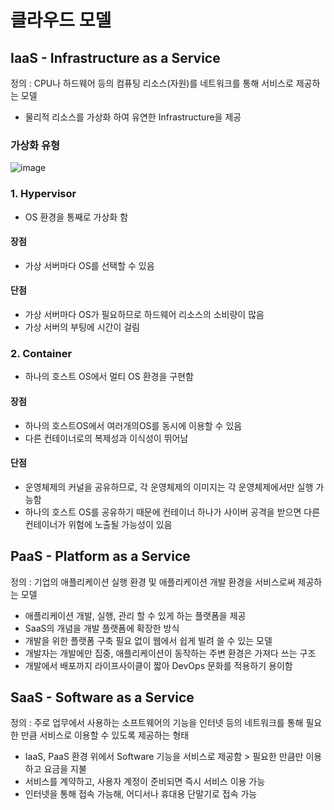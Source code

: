 # 클라우드 모델

## IaaS - Infrastructure as a Service<br>
정의 : CPU나 하드웨어 등의 컴퓨팅 리소스(자원)를 네트워크를 통해 서비스로 제공하는 모델<br>
- 물리적 리소스를 가상화 하여 유연한 Infrastructure을 제공<br>

### 가상화 유형
![image](https://user-images.githubusercontent.com/42690398/98251737-71e3cf80-1fbc-11eb-8f92-db55948fb4c6.png)

### 1. Hypervisor
- OS 환경을 통째로 가상화 함

#### 장점
- 가상 서버마다 OS를 선택할 수 있음

#### 단점
- 가상 서버마다 OS가 필요하므로 하드웨어 리소스의 소비량이 많음
- 가상 서버의 부팅에 시간이 걸림

### 2. Container
- 하나의 호스트 OS에서 멀티 OS 환경을 구현함

#### 장점
- 하나의 호스트OS에서 여러개의OS를 동시에 이용할 수 있음
- 다른 컨테이너로의 복제성과 이식성이 뛰어남

#### 단점
- 운영체제의 커널을 공유하므로, 각 운영체제의 이미지는 각 운영체제에서만 실행 가능함
- 하나의 호스트 OS를 공유하기 때문에 컨테이너 하나가 사이버 공격을 받으면 다른 컨테이너가 위험에 노출될 가능성이 있음

## PaaS - Platform as a Service<br>
정의 : 기업의 애플리케이션 실행 환경 및 애플리케이션 개발 환경을 서비스로써 제공하는 모델<br>
- 애플리케이션 개발, 실행, 관리 할 수 있게 하는 플랫폼을 제공
- SaaS의 개념을 개발 플랫폼에 확장한 방식
- 개발을 위한 플랫폼 구축 필요 없이 웹에서 쉽게 빌려 쓸 수 있는 모델
- 개발자는 개발에만 집중, 애플리케이션이 동작하는 주변 환경은 가져다 쓰는 구조
- 개발에서 배포까지 라이프사이클이 짧아 DevOps 문화를 적용하기 용이함

## SaaS - Software as a Service<br>
정의 : 주로 업무에서 사용하는 소프트웨어의 기능을 인터넷 등의 네트워크를 통해 필요한 만큼 서비스로 이용할 수 있도록 제공하는 형태
- IaaS, PaaS 환경 위에서 Software 기능을 서비스로 제공함 > 필요한 만큼만 이용하고 요금을 지불
- 서비스를 계약하고, 사용자 계정이 준비되면 즉시 서비스 이용 가능
- 인터넷을 통해 접속 가능해, 어디서나 휴대용 단말기로 접속 가능
 
